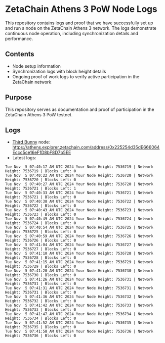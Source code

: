 # ZetaChain Athens 3 PoW Node Logs
This repository contains logs and proof that we have successfully set up and run a node on the ZetaChain Athens 3 network. The logs demonstrate continuous node operation, including synchronization details and performance.

## Contents
- Node setup information
- Synchronization logs with block height details
- Ongoing proof of work logs to verify active participation in the ZetaChain network

## Purpose
This repository serves as documentation and proof of participation in the ZetaChain Athens 3 PoW testnet.

## Logs

- [Third Bunny](https://thirdbunny.xyz/) node: https://athens.explorer.zetachain.com/address/0x225254d35dE666064Eccc5ce16eF1D8bF8D7b5EE
- Latest logs:
```
Tue Nov  5 07:40:17 AM UTC 2024 Your Node Height: 7536719 | Network Height: 7536719 | Blocks Left: 0
Tue Nov  5 07:40:22 AM UTC 2024 Your Node Height: 7536720 | Network Height: 7536720 | Blocks Left: 0
Tue Nov  5 07:40:27 AM UTC 2024 Your Node Height: 7536720 | Network Height: 7536721 | Blocks Left: 1
Tue Nov  5 07:40:33 AM UTC 2024 Your Node Height: 7536721 | Network Height: 7536721 | Blocks Left: 0
Tue Nov  5 07:40:38 AM UTC 2024 Your Node Height: 7536722 | Network Height: 7536722 | Blocks Left: 0
Tue Nov  5 07:40:43 AM UTC 2024 Your Node Height: 7536723 | Network Height: 7536723 | Blocks Left: 0
Tue Nov  5 07:40:49 AM UTC 2024 Your Node Height: 7536724 | Network Height: 7536724 | Blocks Left: 0
Tue Nov  5 07:40:54 AM UTC 2024 Your Node Height: 7536725 | Network Height: 7536725 | Blocks Left: 0
Tue Nov  5 07:40:59 AM UTC 2024 Your Node Height: 7536726 | Network Height: 7536726 | Blocks Left: 0
Tue Nov  5 07:41:04 AM UTC 2024 Your Node Height: 7536727 | Network Height: 7536727 | Blocks Left: 0
Tue Nov  5 07:41:10 AM UTC 2024 Your Node Height: 7536728 | Network Height: 7536728 | Blocks Left: 0
Tue Nov  5 07:41:15 AM UTC 2024 Your Node Height: 7536729 | Network Height: 7536729 | Blocks Left: 0
Tue Nov  5 07:41:20 AM UTC 2024 Your Node Height: 7536730 | Network Height: 7536730 | Blocks Left: 0
Tue Nov  5 07:41:26 AM UTC 2024 Your Node Height: 7536731 | Network Height: 7536731 | Blocks Left: 0
Tue Nov  5 07:41:31 AM UTC 2024 Your Node Height: 7536731 | Network Height: 7536731 | Blocks Left: 0
Tue Nov  5 07:41:36 AM UTC 2024 Your Node Height: 7536732 | Network Height: 7536732 | Blocks Left: 0
Tue Nov  5 07:41:42 AM UTC 2024 Your Node Height: 7536733 | Network Height: 7536733 | Blocks Left: 0
Tue Nov  5 07:41:47 AM UTC 2024 Your Node Height: 7536734 | Network Height: 7536734 | Blocks Left: 0
Tue Nov  5 07:41:52 AM UTC 2024 Your Node Height: 7536735 | Network Height: 7536735 | Blocks Left: 0
Tue Nov  5 07:41:58 AM UTC 2024 Your Node Height: 7536736 | Network Height: 7536736 | Blocks Left: 0
```
